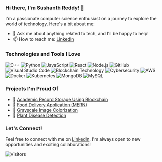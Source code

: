 ### Hi there, I'm Sushanth Reddy! 👋

I'm a passionate computer science enthusiast on a journey to explore the world of technology. Here's a bit about me:


- 💬 Ask me about anything related to tech, and I'll be happy to help!
- 📫 How to reach me: [LinkedIn](https://www.linkedin.com/in/sushanth-reddy-86b139239/)

### Technologies and Tools I Love

![C++](https://img.shields.io/badge/-C%2B%2B-00599C?style=flat-square&logo=c%2B%2B&logoColor=white)
![Python](https://img.shields.io/badge/-Python-3776AB?style=flat-square&logo=python&logoColor=white)
![JavaScript](https://img.shields.io/badge/-JavaScript-F7DF1E?style=flat-square&logo=javascript&logoColor=black)
![React](https://img.shields.io/badge/-React-61DAFB?style=flat-square&logo=react&logoColor=black)
![Node.js](https://img.shields.io/badge/-Node.js-339933?style=flat-square&logo=node.js&logoColor=white)
![GitHub](https://img.shields.io/badge/-GitHub-181717?style=flat-square&logo=github)
![Visual Studio Code](https://img.shields.io/badge/-VS%20Code-007ACC?style=flat-square&logo=visual-studio-code&logoColor=white)
![Blockchain Technology](https://img.shields.io/badge/-Blockchain%20Technology-121D33?style=flat-square&logo=blockchain-dot-com&logoColor=white)
![Cybersecurity](https://img.shields.io/badge/-Cybersecurity-FF5722?style=flat-square&logo=crowdstrike&logoColor=white)
![AWS](https://img.shields.io/badge/-AWS-232F3E?style=flat-square&logo=amazon-aws&logoColor=white)
![Docker](https://img.shields.io/badge/-Docker-2496ED?style=flat-square&logo=docker&logoColor=white)
![Kubernetes](https://img.shields.io/badge/-Kubernetes-326CE5?style=flat-square&logo=kubernetes&logoColor=white)
![MongoDB](https://img.shields.io/badge/-MongoDB-47A248?style=flat-square&logo=mongodb&logoColor=white)
![MySQL](https://img.shields.io/badge/-MySQL-4479A1?style=flat-square&logo=mysql&logoColor=white)

### Projects I'm Proud Of

- 🚀 [Academic Record Storage Using Blockchain](https://github.com/sushanthreddy009/Academic_record_storage_using_blockchain)
- 🍔 [Food Delivery Application (MERN)](https://github.com/sushanthreddy009/Food_Delivery_Application)
- 🌈 [Grayscale Image Colorization](https://github.com/sushanthreddy009/Grayscale_Image_Colorization)
- 🌿 [Plant Disease Detection](https://github.com/sushanthreddy009/PlantDiseaseDetection_Project)

### Let's Connect!

Feel free to connect with me on [LinkedIn](https://www.linkedin.com/in/sushanth-reddy-86b139239/). I'm always open to new opportunities and exciting collaborations!

![Visitors](https://visitor-badge.glitch.me/badge?page_id=sushanthreddy009/sushanthreddy009)
